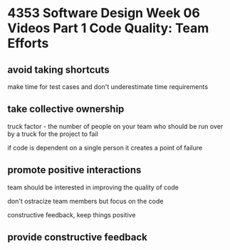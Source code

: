 # 4353 Software Design Week 06 Videos Part 1 Code Quality: Team Efforts

## avoid taking shortcuts

make time for test cases and don't underestimate time requirements

## take collective ownership

truck factor - the number of people on your team who should be run over by a truck for the project to fail

if code is dependent on a single person it creates a point of failure

## promote positive interactions

team should be interested in improving the quality of code

don't ostracize team members but focus on the code

constructive feedback, keep things positive

## provide constructive feedback
